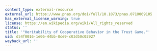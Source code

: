```yaml
---
content_type: external-resource
external_url: https://www.pnas.org/doi/full/10.1073/pnas.0710069105
has_external_license_warning: true
license: https://en.wikipedia.org/wiki/All_rights_reserved
status: ''
title: '"Heritability of Cooperative Behavior in the Trust Game."'
uid: d54f0016-1e06-44bb-8ce9-c03d50c02927
wayback_url: ''
---
```

